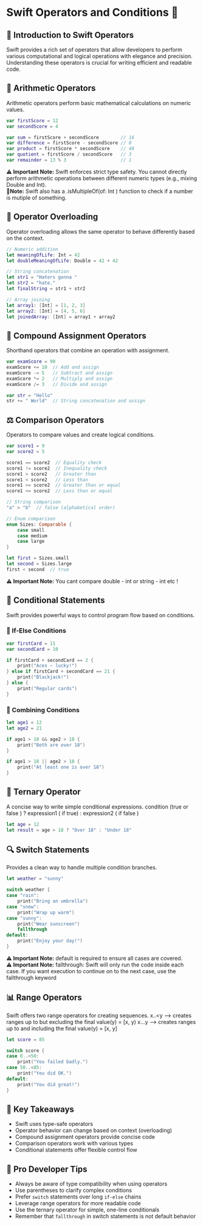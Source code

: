 
# Swift Operators and Conditions 🚀

## 📝 Introduction to Swift Operators
Swift provides a rich set of operators that allow developers to perform various computational and logical operations with elegance and precision. Understanding these operators is crucial for writing efficient and readable code.

## 🧮 Arithmetic Operators
Arithmetic operators perform basic mathematical calculations on numeric values.

```swift
var firstScore = 12
var secondScore = 4

var sum = firstScore + secondScore        // 16
var difference = firstScore - secondScore // 8
var product = firstScore * secondScore    // 48
var quotient = firstScore / secondScore   // 3
var remainder = 13 % 3                    // 1
```

**⚠️ Important Note:** Swift enforces strict type safety. You cannot directly perform arithmetic operations between different numeric types (e.g., mixing Double and Int). <br />
**📝Note:** Swift also has a .isMultipleOf(of: Int ) function to check if a number is mutiple of something.


## 🔄 Operator Overloading
Operator overloading allows the same operator to behave differently based on the context.

```swift
// Numeric addition
let meaningOfLife: Int = 42
let doubleMeaningOfLife: Double = 42 + 42

// String concatenation
let str1 = "Haters gonna "
let str2 = "hate."
let finalString = str1 + str2

// Array joining
let array1: [Int] = [1, 2, 3]
let array2: [Int] = [4, 5, 6]
let joinedArray: [Int] = array1 + array2
```

## 🚀 Compound Assignment Operators
Shorthand operators that combine an operation with assignment.

```swift
var examScore = 90
examScore += 10  // Add and assign
examScore -= 5   // Subtract and assign
examScore *= 2   // Multiply and assign
examScore /= 3   // Divide and assign

var str = "Hello"
str += " World"  // String concatenation and assign
```

## ⚖️ Comparison Operators
Operators to compare values and create logical conditions.

```swift
var score1 = 9
var score2 = 5

score1 == score2  // Equality check
score1 != score2  // Inequality check
score1 > score2   // Greater than
score1 < score2   // Less than
score1 >= score2  // Greater than or equal
score1 <= score2  // Less than or equal

// String comparison
"a" > "b"  // false (alphabetical order)

// Enum comparison
enum Sizes: Comparable {
    case small
    case medium
    case large
}

let first = Sizes.small
let second = Sizes.large
first < second  // true
```
**⚠️ Important Note:** You cant compare double - int or string - int etc ! 

## 🔀 Conditional Statements
Swift provides powerful ways to control program flow based on conditions.

### 🎯 If-Else Conditions
```swift
var firstCard = 11
var secondCard = 10

if firstCard + secondCard == 2 {
    print("Aces – lucky!")
} else if firstCard + secondCard == 21 {
    print("Blackjack!")
} else {
    print("Regular cards")
}
```

### 🔗 Combining Conditions
```swift
let age1 = 12
let age2 = 21

if age1 > 18 && age2 > 18 {
    print("Both are over 18")
}

if age1 > 18 || age2 > 18 {
    print("At least one is over 18")
}
```

## 🎲 Ternary Operator
A concise way to write simple conditional expressions.
condition (true or false ) ? expression1 ( if true) : expression2 ( if false )

```swift
let age = 12
let result = age > 18 ? "Over 18" : "Under 18"
```

## 🔍 Switch Statements
Provides a clean way to handle multiple condition branches.

```swift
let weather = "sunny"

switch weather {
case "rain":
    print("Bring an umbrella")
case "snow":
    print("Wrap up warm")
case "sunny":
    print("Wear sunscreen")
    fallthrough
default:
    print("Enjoy your day!")
}
```
**⚠️ Important Note:** default is required to ensure all cases are covered. <br /> 
**⚠️ Important Note:** fallthrough: Swift will only run the code inside each case. If you want execution to continue on to the next case, use the fallthrough keyword

## 📊 Range Operators
Swift offers two range operators for creating sequences.
 x..<y --> creates ranges up to but excluding the final value(y) = [x, y)
 x...y --> creates ranges up to and including the final value(y) = [x, y]

```swift
let score = 85

switch score {
case 0..<50:
    print("You failed badly.")
case 50..<85:
    print("You did OK.")
default:
    print("You did great!")
}
```

## 🏁 Key Takeaways
- Swift uses type-safe operators
- Operator behavior can change based on context (overloading)
- Compound assignment operators provide concise code
- Comparison operators work with various types
- Conditional statements offer flexible control flow

## 🌟 Pro Developer Tips
- Always be aware of type compatibility when using operators
- Use parentheses to clarify complex conditions
- Prefer `switch` statements over long `if-else` chains
- Leverage range operators for more readable code
- Use the ternary operator for simple, one-line conditionals
- Remember that `fallthrough` in switch statements is not default behavior
